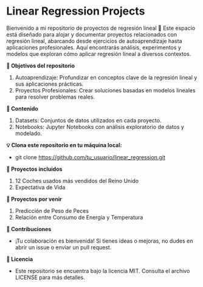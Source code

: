 # Linear Regression Projects

Bienvenido a mi repositorio de proyectos de regresión lineal 🎯
Este espacio está diseñado para alojar y documentar proyectos relacionados con regresión lineal, abarcando desde ejercicios de autoaprendizaje hasta aplicaciones profesionales. Aquí encontrarás análisis, experimentos y modelos que exploran cómo aplicar regresión lineal a diversos contextos.

**🚀 Objetivos del repositorio**
1. Autoaprendizaje: Profundizar en conceptos clave de la regresión lineal y sus aplicaciones prácticas.
2. Proyectos Profesionales: Crear soluciones basadas en modelos lineales para resolver problemas reales.

**📂 Contenido**
1. Datasets: Conjuntos de datos utilizados en cada proyecto.
2. Notebooks: Jupyter Notebooks con análisis exploratorio de datos y modelado.

**💡 Clona este repositorio en tu máquina local:**
* git clone https://github.com/tu_usuario/linear_regression.git

**🌟 Proyectos incluidos**
1. 12 Coches usados más vendidos del Reino Unido
2. Expectativa de Vida

**🌟 Proyectos por venir**
1. Predicción de Peso de Peces
2. Relación entre Consumo de Energía y Temperatura

**🤝 Contribuciones**
* ¡Tu colaboración es bienvenida! Si tienes ideas o mejoras, no dudes en abrir un issue o enviar un pull request.

**📄 Licencia**
* Este repositorio se encuentra bajo la licencia MIT. Consulta el archivo LICENSE para más detalles.
